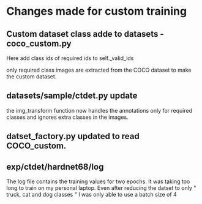# Changes made for custom training

## Custom dataset class adde to datasets - coco_custom.py

Here add class ids of required ids to self._valid_ids

only required class images are extracted from the COCO dataset to make the custom dataset.

## datasets/sample/ctdet.py update

the img_transform function now handles the annotations only for required classes and ignores extra classes in the images.

## datset_factory.py updated to read COCO_custom.

## exp/ctdet/hardnet68/log

The log file contains the training values for two epochs.
It was taking too long to train on my personal laptop.
Even after reducing the datset to only " truck, cat and dog classes " I was only able to use a batch size of 4

